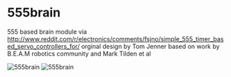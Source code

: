 555brain
========

555 based brain module
via http://www.reddit.com/r/electronics/comments/fsjno/simple_555_timer_based_servo_controllers_for/
orginal design by Tom Jenner based on work by B.E.A.M robotics community and Mark Tilden et al



<img src="http://i.imgur.com/TgBZQDq.png" alt="555brain">
<img src="http://i.imgur.com/uGx18En.png" alt="555brain">

